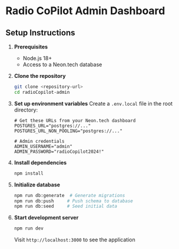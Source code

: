 # Radio CoPilot Admin Dashboard

## Setup Instructions

1. **Prerequisites**
   - Node.js 18+
   - Access to a Neon.tech database

2. **Clone the repository**
   ```bash
   git clone <repository-url>
   cd radioCopilot-admin
   ```

3. **Set up environment variables**
   Create a `.env.local` file in the root directory:
   ```env
   # Get these URLs from your Neon.tech dashboard
   POSTGRES_URL="postgres://..."
   POSTGRES_URL_NON_POOLING="postgres://..."

   # Admin credentials
   ADMIN_USERNAME="admin"
   ADMIN_PASSWORD="radioCopilot2024!"
   ```

4. **Install dependencies**
   ```bash
   npm install
   ```

5. **Initialize database**
   ```bash
   npm run db:generate  # Generate migrations
   npm run db:push     # Push schema to database
   npm run db:seed     # Seed initial data
   ```

6. **Start development server**
   ```bash
   npm run dev
   ```

   Visit `http://localhost:3000` to see the application